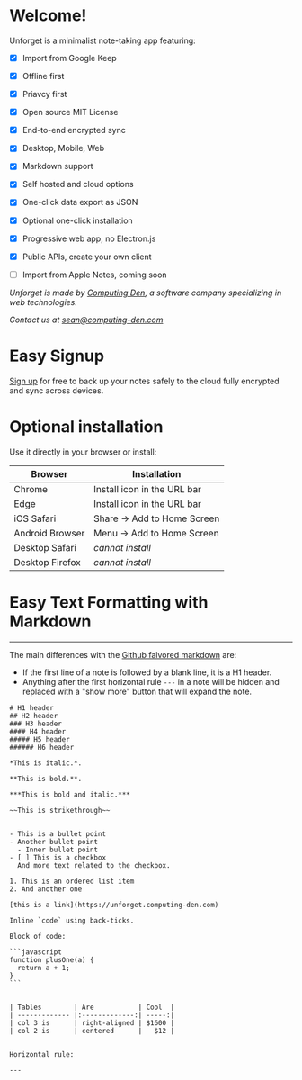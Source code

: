 # Welcome!

Unforget is a minimalist note-taking app featuring:

- [x] Import from Google Keep
- [x] Offline first
- [x] Priavcy first
- [x] Open source MIT License
- [x] End-to-end encrypted sync
- [x] Desktop, Mobile, Web
- [x] Markdown support
- [x] Self hosted and cloud options
- [x] One-click data export as JSON
- [x] Optional one-click installation
- [x] Progressive web app, no Electron.js
- [x] Public APIs, create your own client
- [ ] Import from Apple Notes, coming soon


*Unforget is made by [Computing Den](https://computing-den.com), a software company specializing in web technologies.*

*Contact us at sean@computing-den.com*

# Easy Signup

[Sign up](/login) for free to back up your notes safely to the cloud fully encrypted and sync across devices.

# Optional installation

Use it directly in your browser or install:

| Browser         | Installation                |
|-----------------|-----------------------------|
| Chrome          | Install icon in the URL bar |
| Edge            | Install icon in the URL bar |
| iOS Safari      | Share → Add to Home Screen  |
| Android Browser | Menu → Add to Home Screen   |
| Desktop Safari  | *cannot install*            |
| Desktop Firefox | *cannot install*            |


# Easy Text Formatting with Markdown

---

The main differences with the [Github falvored markdown](https://github.github.com/gfm/) are:
- If the first line of a note is followed by a blank line, it is a H1 header.
- Anything after the first horizontal rule `---` in a note will be hidden and replaced with a "show more" button that will expand the note.

~~~
# H1 header
## H2 header
### H3 header
#### H4 header
##### H5 header
###### H6 header

*This is italic.*.

**This is bold.**.

***This is bold and italic.***

~~This is strikethrough~~


- This is a bullet point
- Another bullet point
  - Inner bullet point
- [ ] This is a checkbox
  And more text related to the checkbox.

1. This is an ordered list item
2. And another one

[this is a link](https://unforget.computing-den.com)

Inline `code` using back-ticks.

Block of code:

```javascript
function plusOne(a) {
  return a + 1;
}
```


| Tables        | Are           | Cool  |
| ------------- |:-------------:| -----:|
| col 3 is      | right-aligned | $1600 |
| col 2 is      | centered      |   $12 |


Horizontal rule:

---


~~~
